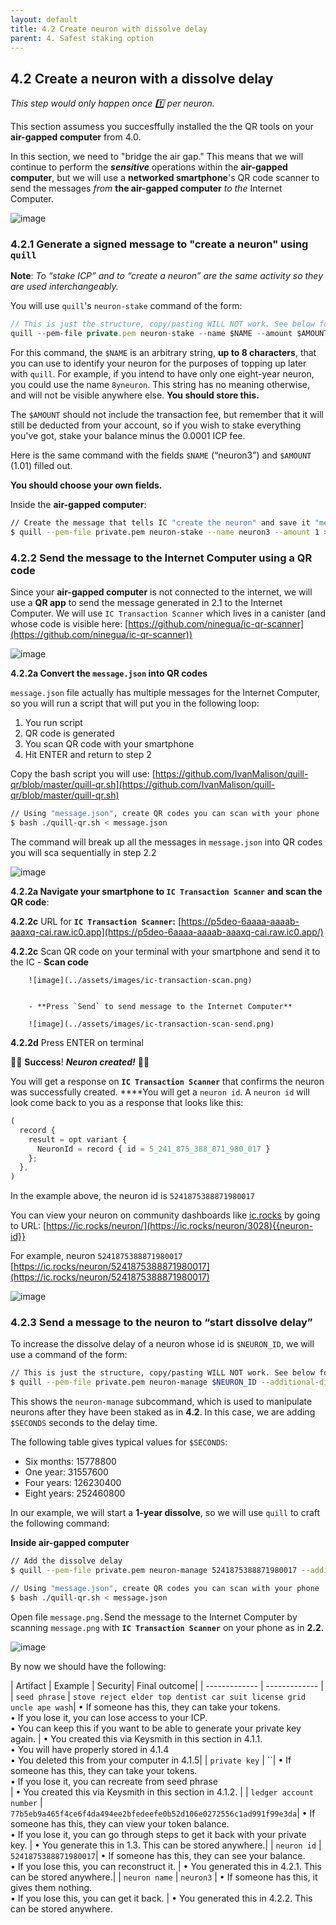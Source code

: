 ```yaml
---
layout: default
title: 4.2 Create neuron with dissolve delay
parent: 4. Safest staking option
---
```


## 4.2 Create a **neuron** with a **dissolve delay**

*This step would only happen once 1️⃣ per neuron.*

This section assumess you succesffully installed the the QR tools on your **air-gapped computer** from 4.0.

In this section, we need to "bridge the air gap." This means that we will continue to perform the ***sensitive*** operations within the **air-gapped computer**, but we will use a **networked smartphone**'s QR code scanner to send the messages *from* **the air-gapped computer** *to the* Internet Computer.

![image](../assets/images/qr-code-scan.png)


### 4.2.1 Generate a signed message to "create a neuron" using `quill`

**Note**: *To “stake ICP” and to “create a neuron” are the same activity so they are used interchangeably.*

You will use `quill`'s  `neuron-stake` command of the form:

```jsx
// This is just the structure, copy/pasting WILL NOT work. See below for working command
quill --pem-file private.pem neuron-stake --name $NAME --amount $AMOUNT
```

For this command, the `$NAME` is an arbitrary string, **up to 8 characters**, that you can use to identify your neuron for the purposes of topping up later with `quill`. For example, if you intend to have only one eight-year neuron, you could use the name `8yneuron`. This string has no meaning otherwise, and will not be visible anywhere else. **You should store this.**

The `$AMOUNT` should not include the transaction fee, but remember that it will still be deducted from your account, so if you wish to stake everything you've got, stake your balance minus the 0.0001 ICP fee.

Here is the same command with the fields `$NAME` (“neuron3”) and `$AMOUNT` (1.01) filled out. 

**You should choose your own fields.**

Inside the **air-gapped computer**:

```bash
// Create the message that tells IC "create the neuron" and save it "message.json"
$ quill --pem-file private.pem neuron-stake --name neuron3 --amount 1 > message.json
```

### 4.2.2 Send the message to the Internet Computer using a QR code

Since your **air-gapped computer** is not connected to the internet, we will use a **QR app** to send the message generated in 2.1 to the Internet Computer. We will use `IC Transaction Scanner` which lives in a canister (and whose code is visible here: [https://github.com/ninegua/ic-qr-scanner](https://github.com/ninegua/ic-qr-scanner))

![image](../assets/images/qr-code-scan.png)


**4.2.2a Convert the `message.json` into QR codes**

`message.json` file actually has multiple messages for the Internet Computer, so you will run a script that will put you in the following loop:

1. You run script
2. QR code is generated
3. You scan QR code with your smartphone
4. Hit ENTER and return to step 2

Copy the bash script you will use: [https://github.com/IvanMalison/quill-qr/blob/master/quill-qr.sh](https://github.com/IvanMalison/quill-qr/blob/master/quill-qr.sh)

```bash
// Using "message.json", create QR codes you can scan with your phone
$ bash ./quill-qr.sh < message.json
```

The command will break up all the messages in `message.json` into QR codes you will sca sequentially in step 2.2

![image](../assets/images/qr-code.png)


**4.2.2a Navigate your smartphone to `IC Transaction Scanner`** **and scan the QR code**: 

**4.2.2c** URL for **`IC Transaction Scanner`:** [https://p5deo-6aaaa-aaaab-aaaxq-cai.raw.ic0.app](https://p5deo-6aaaa-aaaab-aaaxq-cai.raw.ic0.app/)

**4.2.2c** Scan QR code on your terminal with your smartphone and send it to the IC
    - **Scan code**

        ![image](../assets/images/ic-transaction-scan.png)


        - **Press `Send` to send message to the Internet Computer**

        ![image](../assets/images/ic-transaction-scan-send.png)

**4.2.2d** Press ENTER on terminal

🎉🎉 **Success**! ***Neuron created!*** 🎉🎉

You will get a response on  **`IC Transaction Scanner`** that confirms the neuron was successfully created. ****You will get a `neuron id`. A `neuron id` will look come back to you as a response that looks like this:

```jsx
(
  record {
    result = opt variant {
      NeuronId = record { id = 5_241_875_388_871_980_017 }
    };
  },
)
```

In the example above, the neuron id is `5241875388871980017`

You can view your neuron on community dashboards like [ic.rocks](http://ic.rocks) by going to URL: [https://ic.rocks/neuron/](https://ic.rocks/neuron/3028){{neuron-id}}

For example, neuron `5241875388871980017` [https://ic.rocks/neuron/5241875388871980017](https://ic.rocks/neuron/5241875388871980017)

![image](../assets/images/ic-rocks-neuron.png)


### 4.2.3 Send a message to the neuron to “start dissolve delay”

To increase the dissolve delay of a neuron whose id is `$NEURON_ID`, we will use a command of the form:

```bash
// This is just the structure, copy/pasting WILL NOT work. See below for working command
$ quill --pem-file private.pem neuron-manage $NEURON_ID --additional-dissolve-delay-seconds $SECONDS
```

This shows the `neuron-manage` subcommand, which is used to manipulate neurons after they have been staked as in **4.2**. In this case, we are adding `$SECONDS` seconds to the delay time.

The following table gives typical values for `$SECONDS`:

- Six months: 15778800
- One year: 31557600
- Four years: 126230400
- Eight years: 252460800

In our example, we will start a **1-year dissolve**, so we will use `quill` to craft the following command:

**Inside air-gapped computer**

```bash
// Add the dissolve delay
$ quill --pem-file private.pem neuron-manage 5241875388871980017 --additional-dissolve-delay-seconds 31557600 > message.json

// Using "message.json", create QR codes you can scan with your phone
$ bash ./quill-qr.sh < message.json
```

Open file `message.png.`Send the message to the Internet Computer by scanning `message.png` with **`IC Transaction Scanner`** on your phone as in **2.2.**

![image](../assets/images/qr-code-scan.png)


By now we should have the following:

| Artifact | Example | Security| Final outcome|
| ------------- | ------------- |
| `seed phrase` | `stove reject elder top dentist car suit license grid uncle ape wash`| • If someone has this, they can take your tokens. <br /> • If you lose it, you can lose access to your ICP. <br /> • You can keep this if you want to be able to generate your private key again. | • You created this via Keysmith in this section in 4.1.1.  <br />• You will have properly stored in 4.1.4<br />• You deleted this from your computer in 4.1.5|
| `private key` | ``| • If someone has this, they can take your tokens. <br /> • If you lose it, you can recreate from seed phrase <br /> | • You created this via Keysmith in this section in 4.1.2. |
| `ledger account number` | `77b5eb9a465f4ce6f4da494ee2bfedeefe0b52d106e0272556c1ad991f99e3da`| • If someone has this, they can view your token balance. <br /> • If you lose it, you can go through steps to get it back with your private key. | • You generate this in 1.3. This can be stored anywhere.|
| `neuron id` | `5241875388871980017`| • If someone has this, they can see your balance.  <br /> • If you lose this, you can reconstruct it. | • You generated this in 4.2.1. This can be stored anywhere.|
| `neuron name` | `neuron3` | • If someone has this, it gives them nothing.<br /> • If you lose this, you can get it back. | • You generated this in 4.2.2. This can be stored anywhere.
